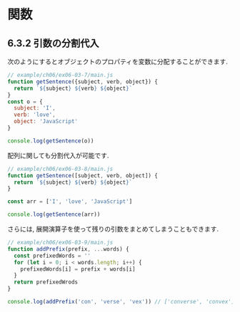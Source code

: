 # 関数

## 6.3.2 引数の分割代入

次のようにするとオブジェクトのプロパティを変数に分配することができます.
```js
// example/ch06/ex06-03-7/main.js
function getSentence({subject, verb, object}) {
  return `${subject} ${verb} ${object}`
}
const o = {
  subject: 'I',
  verb: 'love',
  object: 'JavaScript'
}

console.log(getSentence(o))
```

配列に関しても分割代入が可能です.
```js
// example/ch06/ex06-03-8/main.js
function getSentence([subject, verb, object]) {
  return `${subject} ${verb} ${object}`
}

const arr = ['I', 'love', 'JavaScript']

console.log(getSentence(arr))
```

さらには, 展開演算子を使って残りの引数をまとめてしまうこともできます.

```js
// example/ch06/ex06-03-9/main.js
function addPrefix(prefix, ...words) {
  const prefixedWords = ''
  for (let i = 0; i < words.length; i++) {
    prefixedWords[i] = prefix + words[i]
  }
  return prefixedWrods
}

console.log(addPrefix('con', 'verse', 'vex')) // ['converse', 'convex']
```
